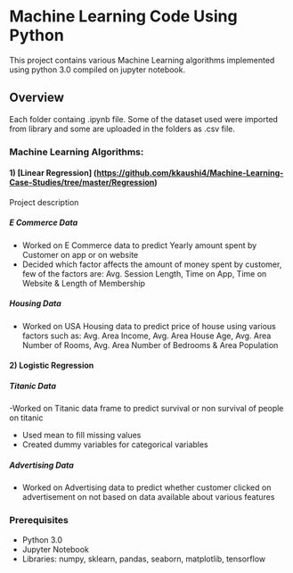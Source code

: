 # Machine Learning Code Using Python

This project contains various Machine Learning algorithms implemented using python 3.0 compiled on jupyter notebook. 

## Overview

Each folder containg .ipynb file. Some of the dataset used were imported from library and some are uploaded in the folders as .csv file.

### Machine Learning Algorithms:

#### 1) [Linear Regression] (https://github.com/kkaushi4/Machine-Learning-Case-Studies/tree/master/Regression)

Project description
##### E Commerce Data 
- Worked on E Commerce data to predict Yearly amount spent by Customer on app or on website
- Decided which factor affects the amount of money spent by customer, few of the factors are:
Avg. Session Length, Time on App, Time on Website & Length of Membership

#####  Housing Data
- Worked on USA Housing data to predict price of house using various factors such as:
Avg. Area Income, Avg. Area House Age, Avg. Area Number of Rooms, Avg. Area Number of Bedrooms & Area Population 

#### 2) Logistic Regression

##### Titanic Data
-Worked on Titanic data frame to predict survival or non survival of people on titanic
- Used mean to fill missing values
- Created dummy variables for categorical variables

##### Advertising Data
- Worked on Advertising data to predict whether customer clicked on advertisement on not based on data available about various features 

### Prerequisites
- Python 3.0
- Jupyter Notebook
- Libraries: numpy, sklearn, pandas, seaborn, matplotlib, tensorflow

